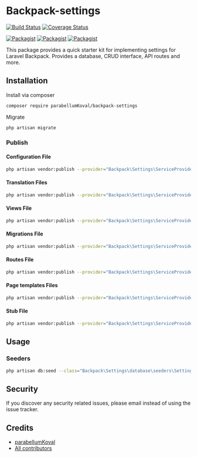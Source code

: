 # Backpack-settings

[![Build Status](https://travis-ci.org/parabellumKoval/backpack-settings.svg?branch=master)](https://travis-ci.org/parabellumKoval/backpack-settings)
[![Coverage Status](https://coveralls.io/repos/github/parabellumKoval/backpack-settings/badge.svg?branch=master)](https://coveralls.io/github/parabellumKoval/backpack-settings?branch=master)

[![Packagist](https://img.shields.io/packagist/v/parabellumKoval/backpack-settings.svg)](https://packagist.org/packages/parabellumKoval/backpack-settings)
[![Packagist](https://poser.pugx.org/parabellumKoval/backpack-settings/d/total.svg)](https://packagist.org/packages/parabellumKoval/backpack-settings)
[![Packagist](https://img.shields.io/packagist/l/parabellumKoval/backpack-settings.svg)](https://packagist.org/packages/parabellumKoval/backpack-settings)

This package provides a quick starter kit for implementing settings for Laravel Backpack. Provides a database, CRUD interface, API routes and more.

## Installation

Install via composer
```bash
composer require parabellumKoval/backpack-settings
```

Migrate
```bash
php artisan migrate
```

### Publish

#### Configuration File
```bash
php artisan vendor:publish --provider="Backpack\Settings\ServiceProvider" --tag="config"
```

#### Translation Files
```bash
php artisan vendor:publish --provider="Backpack\Settings\ServiceProvider" --tag="trans"
```

#### Views File
```bash
php artisan vendor:publish --provider="Backpack\Settings\ServiceProvider" --tag="views"
```

#### Migrations File
```bash
php artisan vendor:publish --provider="Backpack\Settings\ServiceProvider" --tag="migrations"
```

#### Routes File
```bash
php artisan vendor:publish --provider="Backpack\Settings\ServiceProvider" --tag="routes"
```

#### Page templates Files
```bash
php artisan vendor:publish --provider="Backpack\Settings\ServiceProvider" --tag="temps"
```

#### Stub File
```bash
php artisan vendor:publish --provider="Backpack\Settings\ServiceProvider" --tag="stub"
```

## Usage

### Seeders
```bash
php artisan db:seed --class="Backpack\Settings\database\seeders\SettingsSeeder"
```

## Security

If you discover any security related issues, please email 
instead of using the issue tracker.

## Credits

- [parabellumKoval](https://github.com/parabellumKoval/backpack-settings)
- [All contributors](https://github.com/parabellumKoval/backpack-settings/graphs/contributors)
